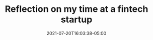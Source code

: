 ---
title: "Reflection on my time at a fintech startup"
date: 2021-07-20T16:03:38-05:00
draft: true
---